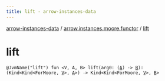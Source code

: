 ```yaml
---
title: lift - arrow-instances-data
---
```


[arrow-instances-data](../index.html) / [arrow.instances.moore.functor](index.html) / [lift](./lift.html)

# lift

`@JvmName("lift") fun <V, A, B> lift(arg0: (`[`A`](lift.html#A)`) -> `[`B`](lift.html#B)`): (Kind<Kind<ForMoore, `[`V`](lift.html#V)`>, `[`A`](lift.html#A)`>) -> Kind<Kind<ForMoore, `[`V`](lift.html#V)`>, `[`B`](lift.html#B)`>`